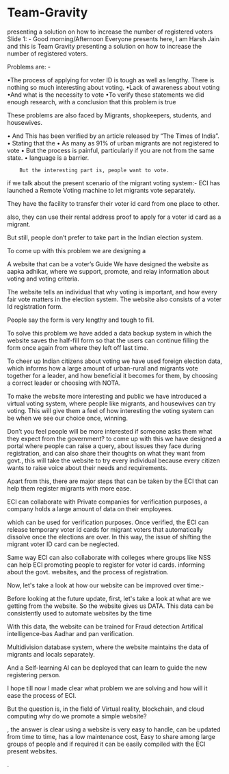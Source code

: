 # Team-Gravity
presenting a solution on how to increase the number of registered voters
Slide 1: - 
Good morning/Afternoon Everyone presents here, I am Harsh Jain and this is Team Gravity presenting a solution on how to increase the number of registered voters.
 
Problems are: - 

•The process of applying for voter ID is tough as well as lengthy. 
There is nothing so much interesting about voting.
•Lack of awareness about voting 
•And what is the necessity to vote
•To verify these statements we did enough research, with a conclusion that this problem is true


These problems are also faced by 
Migrants, shopkeepers, students, and housewives.
 
•	And This has been verified by an article released by “The Times of India”.
•	Stating that the 
•	As many as 91% of urban migrants are not registered to vote
•	But the process is painful, particularly if you are not from the same state.
•	language is a barrier.

        But the interesting part is, people want to vote.

if we talk about the present scenario of the migrant voting system:-
ECI has launched a Remote Voting machine to let migrants vote separately.

They have the facility to transfer their voter id card from one place to other.

also, they can use their rental address proof to apply for a voter id card as a migrant.

But still, people don’t prefer to take part in the Indian election system.

To come up with this problem we are designing a 



A website that can be a voter’s Guide
We have designed the website as aapka adhikar, where we support, promote, and relay information about voting and voting criteria. 

The website tells an individual that
why voting is important, and how every fair vote matters in the election system.
The website also consists of a voter Id registration form.

People say the form is very lengthy and tough to fill.

To solve this problem we have added a data backup system in which the website saves the half-fill form so that the users can continue filling the form once again from where they left off last time.

 
To cheer up Indian citizens about voting we have used foreign election data, which informs how a large amount of urban-rural and migrants vote together for a leader, and how beneficial it becomes for them, by choosing a correct leader or choosing with NOTA.

 To make the website more interesting and public we have introduced a virtual voting system, where people like migrants, and housewives can try voting. 
This will give them a feel of how interesting the voting system can be when we see our choice once, winning.

 
Don’t you feel people will be more interested if someone asks them what they expect from the government?
to come up with this we have designed a portal where people can raise a query, about issues they face during registration, and can also share their thoughts on what they want from govt., this will take the website to try every individual because every citizen wants to raise voice about their needs and requirements.

Apart from this, there are major steps that can be taken by the ECI that can help them register migrants with more ease.


ECI can collaborate with Private companies for verification purposes, a company holds a large amount of data on their employees.

 which can be used for verification purposes.
Once verified, the ECI can release temporary voter id cards for migrant voters that automatically dissolve once the elections are over.
In this way, the issue of shifting the migrant voter ID card can be neglected.

 
Same way ECI can also collaborate with colleges where groups like NSS can help ECI promoting people to register for voter id cards.
informing about the govt. websites, and the process of registration.

 
Now, let's take a look at how our website can be improved over time:-

Before looking at the future update, first, let's take a look at what are we getting from the website.
So the website gives us DATA.
This data can be consistently used to automate websites by the time

With this data, the website can be trained for Fraud detection
Artifical intelligence-bas Aadhar and pan verification.

Multidivision database system, where the website maintains the data of migrants and locals separately.

And a Self-learning AI can be deployed that can learn to guide the new registering person.

I hope till now I made clear what problem we are solving and how will it ease the process of ECI.

But the question is, in the field of Virtual reality, blockchain, and cloud computing why do we promote a simple website?

, the answer is clear using a website is very easy to handle, can be updated from time to time, has a low maintenance cost,
Easy to share among large groups of people and if required it can be easily compiled with the ECI present websites.

.





